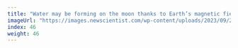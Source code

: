 ```yaml
---
title: "Water may be forming on the moon thanks to Earth’s magnetic field"
imageUrl: "https://images.newscientist.com/wp-content/uploads/2023/09/29135207/SEI_173493846.jpg?width=600"
index: 46
weight: 46
---
```

